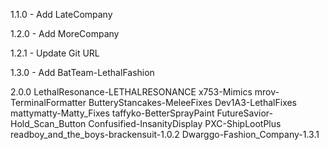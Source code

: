 1.1.0 - Add LateCompany

1.2.0 - Add MoreCompany

1.2.1 - Update Git URL

1.3.0 - Add BatTeam-LethalFashion

2.0.0
LethalResonance-LETHALRESONANCE
x753-Mimics
mrov-TerminalFormatter
ButteryStancakes-MeleeFixes
Dev1A3-LethalFixes
mattymatty-Matty_Fixes
taffyko-BetterSprayPaint
FutureSavior-Hold_Scan_Button
Confusified-InsanityDisplay
PXC-ShipLootPlus
readboy_and_the_boys-brackensuit-1.0.2
Dwarggo-Fashion_Company-1.3.1
